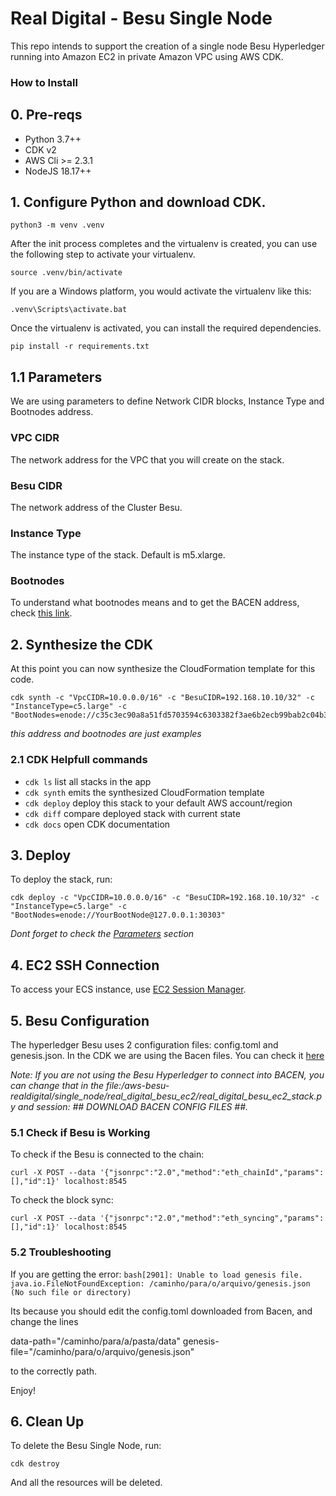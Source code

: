 
# Real Digital - Besu Single Node 

This repo intends to support the creation of a single node Besu Hyperledger running into Amazon EC2 in private Amazon VPC using AWS CDK.


### How to Install 

## 0. Pre-reqs

- Python 3.7++
- CDK v2 
- AWS Cli >= 2.3.1
- NodeJS 18.17++


## 1. Configure Python and download CDK. 
```
python3 -m venv .venv
```

After the init process completes and the virtualenv is created, you can use the following
step to activate your virtualenv.

```
source .venv/bin/activate
```

If you are a Windows platform, you would activate the virtualenv like this:

```
.venv\Scripts\activate.bat
```

Once the virtualenv is activated, you can install the required dependencies.

```
pip install -r requirements.txt
```

## 1.1 Parameters
We are using parameters to define Network CIDR blocks, Instance Type and Bootnodes address. 

### VPC CIDR
The network address for the VPC that you will create on the stack.

### Besu CIDR
The network address of the Cluster Besu.

### Instance Type
The instance type of the stack. Default is m5.xlarge.

### Bootnodes 
To understand what bootnodes means and to get the BACEN address, check [this link](https://github.com/bacen/pilotord-kit-onboarding/blob/main/ingresso.md#discovery-bootnode).

## 2. Synthesize the CDK 

At this point you can now synthesize the CloudFormation template for this code.

```
cdk synth -c "VpcCIDR=10.0.0.0/16" -c "BesuCIDR=192.168.10.10/32" -c "InstanceType=c5.large" -c "BootNodes=enode://c35c3ec90a8a51fd5703594c6303382f3ae6b2ecb99bab2c04b3794f2bc3fc2631dabb0c08af795787a6c004d8f532230ae6e9925cbbefb0b28b79295d615f@127.0.0.1:30303"
```

*this address and bootnodes are just examples*

### 2.1  CDK Helpfull commands

 * `cdk ls`          list all stacks in the app
 * `cdk synth`       emits the synthesized CloudFormation template
 * `cdk deploy`      deploy this stack to your default AWS account/region
 * `cdk diff`        compare deployed stack with current state
 * `cdk docs`        open CDK documentation


## 3. Deploy 

To deploy the stack, run: 

`cdk deploy -c "VpcCIDR=10.0.0.0/16" -c "BesuCIDR=192.168.10.10/32" -c "InstanceType=c5.large" -c "BootNodes=enode://YourBootNode@127.0.0.1:30303"` 

*Dont forget to check the [Parameters](#parameters) section*

## 4. EC2 SSH Connection

To access your ECS instance, use [EC2 Session Manager](https://repost.aws/knowledge-center/ec2-systems-manager-vpc-endpoints).


## 5. Besu Configuration

The hyperledger Besu uses 2 configuration files: config.toml and genesis.json. In the CDK we are using the Bacen files. You can check it [here](https://github.com/bacen/pilotord-kit-onboarding/blob/main/ingresso.md#configura%C3%A7%C3%A3o-do-n%C3%B3-do-participante)

*Note: If you are not using the Besu Hyperledger to connect into BACEN, you can change that in the file:/aws-besu-realdigital/single_node/real_digital_besu_ec2/real_digital_besu_ec2_stack.py and session: ## DOWNLOAD BACEN CONFIG FILES ##.*


### 5.1 Check if Besu is Working

To check if the Besu is connected to the chain: 

`curl -X POST --data '{"jsonrpc":"2.0","method":"eth_chainId","params":[],"id":1}' localhost:8545`

To check the block sync: 

`curl -X POST --data '{"jsonrpc":"2.0","method":"eth_syncing","params":[],"id":1}' localhost:8545`

### 5.2 Troubleshooting

If you are getting the error: 
`bash[2901]: Unable to load genesis file. java.io.FileNotFoundException: /caminho/para/o/arquivo/genesis.json (No such file or directory)` 

Its because you should edit the config.toml downloaded from Bacen, and change the lines

data-path="/caminho/para/a/pasta/data"
genesis-file="/caminho/para/o/arquivo/genesis.json"

to the correctly path. 

Enjoy!

## 6. Clean Up

To delete the Besu Single Node, run: 

`cdk destroy`

And all the resources will be deleted. 

